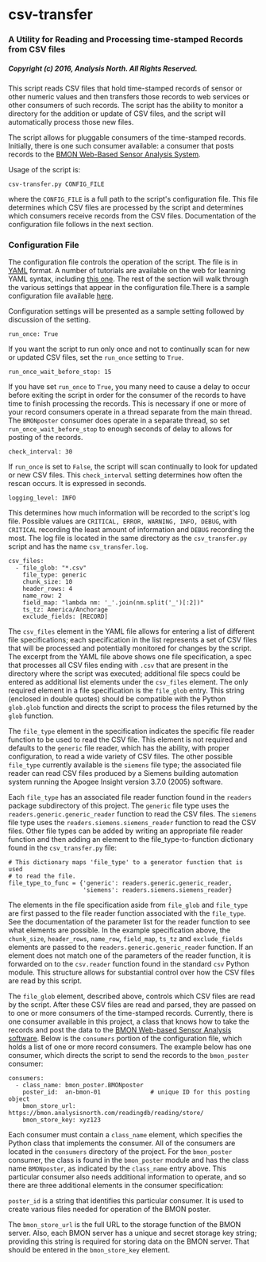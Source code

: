 # csv-transfer

### A Utility for Reading and Processing time-stamped Records from CSV files

##### Copyright (c) 2016, Analysis North.  All Rights Reserved.

This script reads CSV files that hold time-stamped records of sensor or other numeric values and then transfers those records to web services or other consumers of such records.  The script has the ability to monitor a directory for the addition or update of CSV files, and the script will automatically process those new files.

The script allows for pluggable consumers of the time-stamped records.  Initially, there is one such consumer available: a consumer that posts records to the [BMON Web-Based Sensor Analysis System](https://github.com/alanmitchell/bmon).

Usage of the script is:

    csv-transfer.py CONFIG_FILE

where the `CONFIG_FILE` is a full path to the script's configuration file.  This file determines which CSV files are processed by the script and determines which consumers receive records from the CSV files.  Documentation of the configuration file follows in the next section.

### Configuration File

The configuration file controls the operation of the script.  The file is in [YAML](http://yaml.org/) format.  A number of tutorials are available on the web for learning YAML syntax, including [this one](https://learn.getgrav.org/advanced/yaml).  The rest of the section will walk through the various settings that appear in the configuration file.There is a sample configuration file available [here](sample_config.yaml).

Configuration settings will be presented as a sample setting followed by discussion of the setting.

    run_once: True

If you want the script to run only once and not to continually scan for new or updated CSV files, set the `run_once` setting to `True`.

    run_once_wait_before_stop: 15

If you have set `run_once` to `True`, you many need to cause a delay to occur before exiting the script in order for the consumer of the records to have time to finish processing the records.  This is necessary if one or more of your record consumers operate in a thread separate from the main thread.  The `BMONposter` consumer does operate in a separate thread, so set `run_once_wait_before_stop` to enough seconds of delay to allows for posting of the records.

    check_interval: 30

If `run_once` is set to `False`, the script will scan continually to look for updated or new CSV files.  This `check_interval` setting determines how often the rescan occurs.  It is expressed in seconds.

    logging_level: INFO

This determines how much information will be recorded to the script's log file.  Possible values are `CRITICAL, ERROR, WARNING, INFO, DEBUG`, with `CRITICAL` recording the least amount of information and `DEBUG` recording the most.  The log file is located in the same directory as the `csv_transfer.py` script and has the name `csv_transfer.log`.

    csv_files:
      - file_glob: "*.csv"
        file_type: generic
        chunk_size: 10
        header_rows: 4
        name_row: 2
        field_map: "lambda nm: '_'.join(nm.split('_')[:2])"
        ts_tz: America/Anchorage
        exclude_fields: [RECORD]

The `csv_files` element in the YAML file allows for entering a list of different file specifications; each specification in the list represents a set of CSV files that will be processed and potentially monitored for changes by the script.  The excerpt from the YAML file above shows one file specification, a spec that processes all CSV files ending with `.csv` that are present in the directory where the script was executed; additional file specs could be entered as additional list elements under the `csv_files` element.  The only required element in a file specification is the `file_glob` entry.  This string (enclosed in double quotes) should be compatible with the Python `glob.glob` function and directs the script to process the files returned by the `glob` function.

The `file_type` element in the specification indicates the specific file reader function to be used to read the CSV file.  This element is not required and defaults to the `generic` file reader, which has the ability, with proper configuration, to read a wide variety of CSV files.  The other possible `file_type` currently available is the `siemens` file type; the associated file reader can read CSV files produced by a Siemens building automation system running the Apogee Insight version 3.7.0 (2005) software.

Each `file_type` has an associated file reader function found in the `readers` package subdirectory of this project.  The `generic` file type uses the `readers.generic.generic_reader` function to read the CSV files.  The `siemens` file type uses the `readers.siemens.siemens_reader` function to read the CSV files.  Other file types can be added by writing an appropriate file reader function and then adding an element to the file_type-to-function dictionary found in the `csv_transfer.py` file:

    # This dictionary maps 'file_type' to a generator function that is used
    # to read the file.
    file_type_to_func = {'generic': readers.generic.generic_reader,
                         'siemens': readers.siemens.siemens_reader}

The elements in the file specification aside from `file_glob` and `file_type` are first passed to the file reader function associated with the `file_type`.  See the documentation of the parameter list for the reader function to see what elements are possible. In the example specification above, the `chunk_size`, `header_rows`, `name_row`, `field_map`, `ts_tz` and `exclude_fields` elements are passed to the `readers.generic.generic_reader` function.  If an element does not match one of the parameters of the reader function, it is forwarded on to the `csv.reader` function found in the standard `csv` Python module.  This structure allows for substantial control over how the CSV files are read by this script.

The `file_glob` element, described above, controls which CSV files are read by the script.  After these CSV files are read and parsed, they are passed on to one or more consumers of the time-stamped records.  Currently, there is one consumer available in this project, a class that knows how to take the records and post the data to the [BMON Web-based Sensor Analysis software](https://github.com/alanmitchell/bmon).  Below is the `consumers` portion of the configuration file, which holds a list of one or more record consumers.  The example below has one consumer, which directs the script to send the records to the `bmon_poster` consumer:

    consumers:
      - class_name: bmon_poster.BMONposter
        poster_id:  an-bmon-01              # unique ID for this posting object
        bmon_store_url: https://bmon.analysisnorth.com/readingdb/reading/store/
        bmon_store_key: xyz123

Each consumer must contain a `class_name` element, which specifies the Python class that implements the consumer.  All of the consumers are located in the `consumers` directory of the project.  For the `bmon_poster` consumer, the class is found in the `bmon_poster` module and has the class name `BMONposter`, as indicated by the `class_name` entry above. This particular consumer also needs additional information to operate, and so there are three additional elements in the consumer specification:

`poster_id` is a string that identifies this particular consumer.  It is used to create various files needed for operation of the BMON poster.

The `bmon_store_url` is the full URL to the storage function of the BMON server. Also, each BMON server has a unique and secret storage key string; providing this string is required for storing data on the BMON server.  That should be entered in the `bmon_store_key` element.
